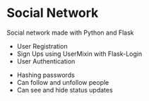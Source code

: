 # Social Network
 Social network made with Python and Flask

<ul>
 <li> User Registration </li>
 <li> Sign Ups using UserMixin with Flask-Login</li>
 <li> User Authentication </li>
</ul>
<ul>
 <li>Hashing passwords </li>
 <li>Can follow and unfollow people</li>
 <li>Can see and hide status updates</li>
</ul>
